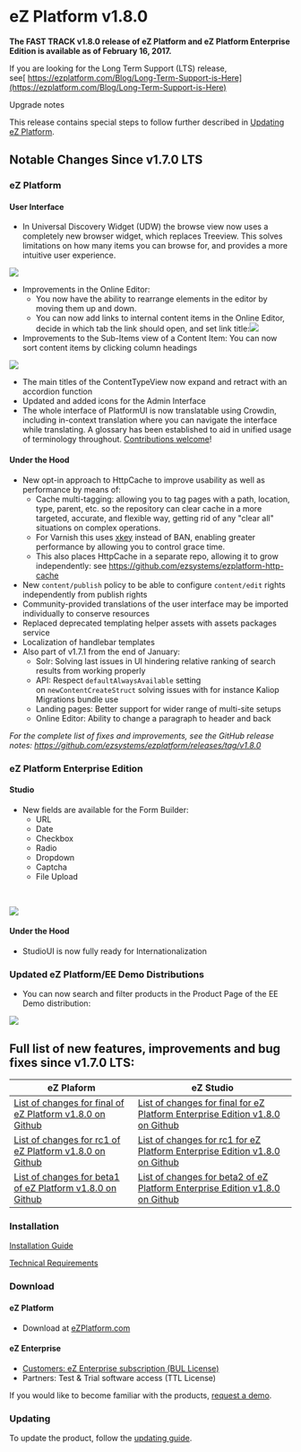 

# eZ Platform v1.8.0

**The FAST TRACK v1.8.0 release of eZ Platform and eZ Platform Enterprise Edition is available as of February 16, 2017.**

If you are looking for the Long Term Support (LTS) release, see[ https://ezplatform.com/Blog/Long-Term-Support-is-Here](https://ezplatform.com/Blog/Long-Term-Support-is-Here)

Upgrade notes

This release contains special steps to follow further described in [Updating eZ Platform](https://doc.ibexa.co/en/1.13/updating/updating).



## Notable Changes Since v1.7.0 LTS

### eZ Platform

#### User Interface

-   In Universal Discovery Widget (UDW) the browse view now uses a completely new browser widget, which replaces Treeview. This solves limitations on how many items you can browse for, and provides a more intuitive user experience.

![](udw.png)

-   Improvements in the Online Editor:
    -   You now have the ability to rearrange elements in the editor by moving them up and down.
    -   You can now add links to internal content items in the Online Editor, decide in which tab the link should open, and set link title:![](link-options-oe.png)
-   Improvements to the Sub-Items view of a Content Item: You can now sort content items by clicking column headings

![](subitem-sorting.png)

-   The main titles of the ContentTypeView now expand and retract with an accordion function
-   Updated and added icons for the Admin Interface
-   The whole interface of PlatformUI is now translatable using Crowdin, including in-context translation where you can navigate the interface while translating. A glossary has been established to aid in unified usage of terminology throughout. [Contributions welcome](https://crowdin.com/project/ezplatform)!

#### Under the Hood

-   New opt-in approach to HttpCache to improve usability as well as performance by means of:
    -   Cache multi-tagging: allowing you to tag pages with a path, location, type, parent, etc. so the repository can clear cache in a more targeted, accurate, and flexible way, getting rid of any "clear all" situations on complex operations.
    -   For Varnish this uses [xkey](https://github.com/varnish/varnish-modules/blob/master/docs/vmod_xkey.rst) instead of BAN, enabling greater performance by allowing you to control grace time.
    -   This also places HttpCache in a separate repo, allowing it to grow independently: see <https://github.com/ezsystems/ezplatform-http-cache>
-   New `content/publish` policy to be able to configure `content/edit` rights independently from publish rights
-   Community-provided translations of the user interface may be imported individually to conserve resources
-   Replaced deprecated templating helper assets with assets packages service
-   Localization of handlebar templates
-   Also part of v1.7.1 from the end of January:
    -   Solr: Solving last issues in UI hindering relative ranking of search results from working properly
    -   API: Respect `defaultAlwaysAvailable` setting on `newContentCreateStruct` solving issues with for instance Kaliop Migrations bundle use
    -   Landing pages: Better support for wider range of multi-site setups
    -   Online Editor: Ability to change a paragraph to header and back

 *For the complete list of fixes and improvements, see the GitHub release notes: <https://github.com/ezsystems/ezplatform/releases/tag/v1.8.0>*

### eZ Platform Enterprise Edition

#### Studio

-   New fields are available for the Form Builder:
    -   URL
    -   Date
    -   Checkbox
    -   Radio
    -   Dropdown
    -   Captcha
    -   File Upload

 

![](formb.png)

#### Under the Hood

-   StudioUI is now fully ready for Internationalization

### Updated eZ Platform/EE Demo Distributions

-   You can now search and filter products in the Product Page of the EE Demo distribution:

![](demo-product-filters.png)

## Full list of new features, improvements and bug fixes since v1.7.0 LTS:

| eZ Plaform   | eZ Studio  |
|--------------|------------|
| [List of changes for final of eZ Platform v1.8.0 on Github](https://github.com/ezsystems/ezplatform/releases/tag/v1.8.0)         | [List of changes for final for eZ Platform Enterprise Edition v1.8.0 on Github](https://github.com/ezsystems/ezplatform-ee/releases/tag/v1.8.0)       |
| [List of changes for rc1 of eZ Platform v1.8.0 on Github](https://github.com/ezsystems/ezplatform/releases/tag/v1.8.0-rc1)         | [List of changes for rc1 for eZ Platform Enterprise Edition v1.8.0 on Github](https://github.com/ezsystems/ezplatform-ee/releases/tag/v1.8.0-rc1)       |
| [List of changes for beta1 of eZ Platform v1.8.0 on Github](https://github.com/ezsystems/ezplatform/releases/tag/v1.8.0-beta1)         | [List of changes for beta2 of eZ Platform Enterprise Edition v1.8.0 on Github](https://github.com/ezsystems/ezplatform-ee/releases/tag/v1.8.0-beta2)       |


### Installation

[Installation Guide](https://doc.ibexa.co/en/1.13/getting_started/install_ez_platform)

[Technical Requirements](https://doc.ibexa.co/en/1.13/getting_started/requirements)

### Download

#### eZ Platform

- Download at [eZPlatform.com](http://ezplatform.com/#download)

#### eZ Enterprise

- [Customers: eZ Enterprise subscription (BUL License)](https://support.ez.no/Downloads)
- Partners: Test & Trial software access (TTL License)

If you would like to become familiar with the products, [request a demo](https://www.ibexa.co/forms/request-a-demo).

### Updating

To update the product, follow the [updating guide](https://doc.ibexa.co/en/1.13/updating/updating/).
